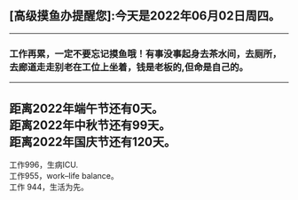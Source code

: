 ## [高级摸鱼办提醒您]:今天是2022年06月02日周四。
---
### 工作再累，一定不要忘记摸鱼哦！有事没事起身去茶水间，去厕所，去廊道走走别老在工位上坐着，钱是老板的,但命是自己的。
---
距离2022年端午节还有0天。  
距离2022年中秋节还有99天。  
距离2022年国庆节还有120天。  
---
工作996，生病ICU.  
工作955，work–life balance。  
工作 944，生活为先。